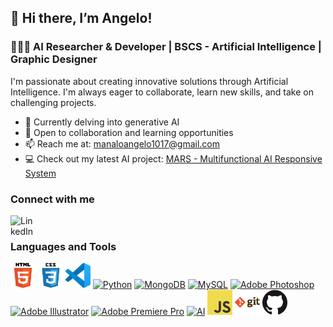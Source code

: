 ## 👋 Hi there, I’m Angelo!

### 👨🏻‍💻 AI Researcher & Developer | BSCS - Artificial Intelligence | Graphic Designer

I'm passionate about creating innovative solutions through Artificial Intelligence. I'm always eager to collaborate, learn new skills, and take on challenging projects.

- 🌱 Currently delving into generative AI
- 👀 Open to collaboration and learning opportunities
- 📫 Reach me at: [manaloangelo1017@gmail.com](mailto:manaloangelo1017@gmail.com)
- 💻 Check out my latest AI project: [MARS - Multifunctional AI Responsive System](https://github.com/GeloCreativeStudio/MARS-project)

### Connect with me

[<img align="left" alt="LinkedIn" width="40" src="https://github.com/melanieshi0120/melanieshi0120/blob/master/linkedin.ico" />](https://www.linkedin.com/in/angelo-manalo/) 

<br />

### Languages and Tools

<p align="left">
  <a href="https://developer.mozilla.org/en-US/docs/Web/HTML" title="HTML"><img src="https://raw.githubusercontent.com/github/explore/80688e429a7d4ef2fca1e82350fe8e3517d3494d/topics/html/html.png" alt="HTML" width="40" height="40"/></a>
  <a href="https://developer.mozilla.org/en-US/docs/Web/CSS" title="CSS"><img src="https://raw.githubusercontent.com/github/explore/80688e429a7d4ef2fca1e82350fe8e3517d3494d/topics/css/css.png" alt="CSS" width="40" height="40"/></a>
  <a href="https://code.visualstudio.com/" title="Visual Studio Code"><img src="https://raw.githubusercontent.com/github/explore/80688e429a7d4ef2fca1e82350fe8e3517d3494d/topics/visual-studio-code/visual-studio-code.png" alt="VS Code" width="40" height="40"/></a>
  <a href="https://www.python.org/" title="Python"><img src="https://github.com/get-icon/geticon/raw/master/icons/python.svg" alt="Python" width="40" height="40"/></a>
  <a href="https://www.mongodb.com/" title="MongoDB"><img src="https://github.com/get-icon/geticon/raw/master/icons/mongodb-icon.svg" alt="MongoDB" width="40" height="40"/></a>
  <a href="https://www.mysql.com/" title="MySQL"><img src="https://github.com/get-icon/geticon/raw/master/icons/mysql.svg" alt="MySQL" width="40" height="40"/></a>
  <a href="https://www.adobe.com/products/photoshop.html" title="Adobe Photoshop"><img src="https://upload.wikimedia.org/wikipedia/commons/a/af/Adobe_Photoshop_CC_icon.svg" alt="Adobe Photoshop" width="40" height="40"/></a>
  <a href="https://www.adobe.com/products/illustrator.html" title="Adobe Illustrator"><img src="https://upload.wikimedia.org/wikipedia/commons/f/fb/Adobe_Illustrator_CC_icon.svg" alt="Adobe Illustrator" width="40" height="40"/></a>
  <a href="https://www.adobe.com/products/premiere.html" title="Adobe Premiere Pro"><img src="https://upload.wikimedia.org/wikipedia/commons/4/40/Adobe_Premiere_Pro_CC_icon.svg" alt="Adobe Premiere Pro" width="40" height="40"/></a>
  <a href="https://openai.com/" title="AI"><img src="https://cdn.oaistatic.com/_next/static/media/apple-touch-icon.82af6fe1.png" alt="AI" width="40" height="40"/></a>
   <a href="https://developer.mozilla.org/en-US/docs/Web/JavaScript" title="JavaScript"><img src="https://raw.githubusercontent.com/github/explore/80688e429a7d4ef2fca1e82350fe8e3517d3494d/topics/javascript/javascript.png" alt="JavaScript" width="40" height="40"/></a>
   <a href="https://git-scm.com/" title="Git"><img src="https://raw.githubusercontent.com/github/explore/80688e429a7d4ef2fca1e82350fe8e3517d3494d/topics/git/git.png" alt="Git" width="40" height="40"/></a>
   <a href="https://github.com/" title="GitHub"><img src="https://raw.githubusercontent.com/github/explore/78df643247d429f6cc873026c0622819ad797942/topics/github/github.png" alt="GitHub" width="40" height="40"/></a>
</p>

<!--
**GeloCreativeStudio/gelocreativestudio** is a ✨ _special_ ✨ repository because its `README.md` (this file) appears on your GitHub profile.

Here are some ideas to get you started:

- 🔭 I’m currently working on ...
- 🌱 I’m currently learning ...
- 👯 I’m looking to collaborate on ...
- 🤔 I’m looking for help with ...
- 💬 Ask me about ...
- 📫 How to reach me: ...
- 😄 Pronouns: ...
- ⚡ Fun fact: ...
-->
